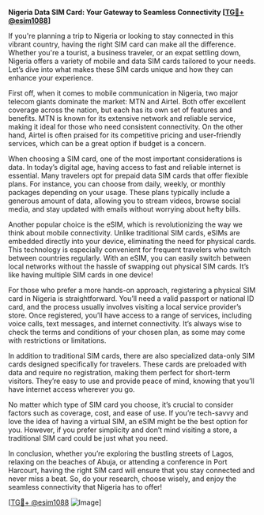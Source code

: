**Nigeria Data SIM Card: Your Gateway to Seamless Connectivity [[TG💪+ @esim1088](https://t.me/s/esim1088)]**

If you're planning a trip to Nigeria or looking to stay connected in this vibrant country, having the right SIM card can make all the difference. Whether you're a tourist, a business traveler, or an expat settling down, Nigeria offers a variety of mobile and data SIM cards tailored to your needs. Let’s dive into what makes these SIM cards unique and how they can enhance your experience.

First off, when it comes to mobile communication in Nigeria, two major telecom giants dominate the market: MTN and Airtel. Both offer excellent coverage across the nation, but each has its own set of features and benefits. MTN is known for its extensive network and reliable service, making it ideal for those who need consistent connectivity. On the other hand, Airtel is often praised for its competitive pricing and user-friendly services, which can be a great option if budget is a concern.

When choosing a SIM card, one of the most important considerations is data. In today’s digital age, having access to fast and reliable internet is essential. Many travelers opt for prepaid data SIM cards that offer flexible plans. For instance, you can choose from daily, weekly, or monthly packages depending on your usage. These plans typically include a generous amount of data, allowing you to stream videos, browse social media, and stay updated with emails without worrying about hefty bills.

Another popular choice is the eSIM, which is revolutionizing the way we think about mobile connectivity. Unlike traditional SIM cards, eSIMs are embedded directly into your device, eliminating the need for physical cards. This technology is especially convenient for frequent travelers who switch between countries regularly. With an eSIM, you can easily switch between local networks without the hassle of swapping out physical SIM cards. It’s like having multiple SIM cards in one device!

For those who prefer a more hands-on approach, registering a physical SIM card in Nigeria is straightforward. You’ll need a valid passport or national ID card, and the process usually involves visiting a local service provider’s store. Once registered, you’ll have access to a range of services, including voice calls, text messages, and internet connectivity. It’s always wise to check the terms and conditions of your chosen plan, as some may come with restrictions or limitations.

In addition to traditional SIM cards, there are also specialized data-only SIM cards designed specifically for travelers. These cards are preloaded with data and require no registration, making them perfect for short-term visitors. They’re easy to use and provide peace of mind, knowing that you’ll have internet access wherever you go.

No matter which type of SIM card you choose, it’s crucial to consider factors such as coverage, cost, and ease of use. If you’re tech-savvy and love the idea of having a virtual SIM, an eSIM might be the best option for you. However, if you prefer simplicity and don’t mind visiting a store, a traditional SIM card could be just what you need.

In conclusion, whether you’re exploring the bustling streets of Lagos, relaxing on the beaches of Abuja, or attending a conference in Port Harcourt, having the right SIM card will ensure that you stay connected and never miss a beat. So, do your research, choose wisely, and enjoy the seamless connectivity that Nigeria has to offer! 

[[TG💪+ @esim1088](https://t.me/s/esim1088) ![Image](https://i.postimg.cc/Y0z9fWf4/image.png)]